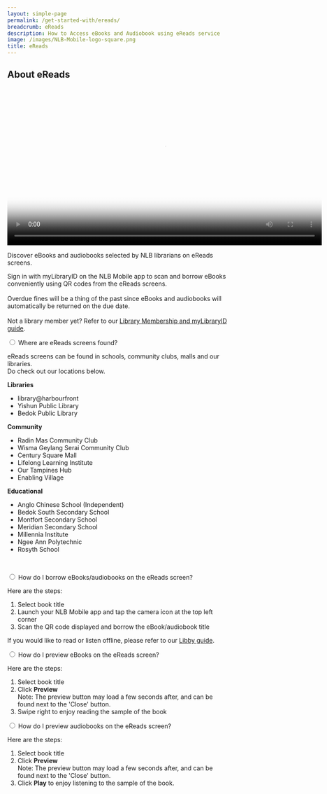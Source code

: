```yaml
---
layout: simple-page
permalink: /get-started-with/ereads/
breadcrumb: eReads
description: How to Access eBooks and Audiobook using eReads service
image: /images/NLB-Mobile-logo-square.png
title: eReads
---
```

<h2>About eReads</h2>

<p></p>

<div class="vd">
     <video width="720px" poster="/images/Thumbnail_eReads_video.PNG" controls>
  <source src="/images/Video_eReads.mp4" type="video/mp4" />
</video>


<p>Discover eBooks and audiobooks selected by NLB librarians on eReads screens.</p>  

<p>Sign in with myLibraryID on the NLB Mobile app to scan and borrow eBooks conveniently using QR codes from the eReads screens.<br/><br/>Overdue fines will be a thing of the past since eBooks and audiobooks will automatically be returned on the due date.
<br/><br/>Not a library member yet? Refer to our <a href="/get-started-with/mylibrary/">Library Membership and myLibraryID guide</a>.</p>


<div class="acc-kontainer" id="eReads-get-started">          
	<div>
<div>
		<input type="radio" name="acc" id="acc1">
        <label for="acc1">Where are eReads screens found? </label>
<div class="acc-body">
      	<p>eReads screens can be found in schools, community clubs, malls and our libraries. <br/>Do check out our locations below.</p>

  <b>Libraries</b>
<ul>   
	<li> library@harbourfront</li>
	<li> Yishun Public Library</li>
    <li> Bedok Public Library</li>
    </ul>  

<b>Community</b>

<ul>   
	<li>Radin Mas Community Club</li>
	<li>Wisma Geylang Serai Community Club</li>
    <li>Century Square Mall</li>
    <li>Lifelong Learning Institute</li>
    <li>Our Tampines Hub</li>
    <li>Enabling Village</li>
    </ul>  

<b>Educational</b>

<ul>   
	<li>Anglo Chinese School (Independent)</li>
    <li>Bedok South Secondary School</li>
    <li>Montfort Secondary School</li>
    <li>Meridian Secondary School</li>
    <li>Millennia Institute</li>
    <li>Ngee Ann Polytechnic</li>
    <li>Rosyth School</li>
    </ul>      </div> </div> 


​        
<div>
		<input type="radio" name="acc" id="acc2">
        <label for="acc2">How do I borrow eBooks/audiobooks on the eReads screen?</label>
<div class="acc-body">
        <p>Here are the steps:</p>
<ol>   
	<li> Select book title</li>
	<li> Launch your NLB Mobile app and tap the camera icon at the top left corner</li>
	<li>Scan the QR code displayed and borrow the eBook/audiobook title</li>
    </ol> <p>
    If you would like to read or listen offline, please refer to our  <a href="/get-started-with/libby/">Libby guide</a>.
    </p></div></div>




<div>
		<input type="radio" name="acc" id="acc3">
        <label for="acc3">How do I preview eBooks on the eReads screen?</label>
<div class="acc-body">
	<p>Here are the steps:</p>
<ol>   
	<li> Select book title</li>
    <li> Click <b>Preview</b>
         <br/> <span style="font-size:14px">Note: The preview button may load a few seconds after, and can be found next to the 'Close' button.</span></li>
	<li> Swipe right to enjoy reading the sample of the book</li>
    </ol>
        </div> </div>


<div>
		<input type="radio" name="acc" id="acc4">
        <label for="acc4">How do I preview audiobooks on the eReads screen?</label>
<div class="acc-body">
      	<p>Here are the steps:</p>
<ol>   
	<li> Select book title</li>
	<li>  Click <b>Preview</b>
    <br/> <span style="font-size:14px">Note: The preview button may load a few seconds after, and can be found next to the 'Close' button.</span></li>
    <li> Click <b>Play</b> to enjoy listening to the sample of
the book.</li>
    </ol>  
        </div> </div> 




</div> </div><!--close FAQ-section-->

